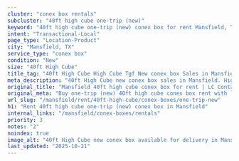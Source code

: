 ```yaml
---
cluster: "conex box rentals"
subcluster: "40ft high cube one-trip (new)"
keyword: "40ft high cube one-trip (new) conex box for rent Mansfield, TX"
intent: "Transactional-Local"
page_type: "Location-Product"
city: "Mansfield, TX"
service_type: "conex box"
condition: "New"
size: "40ft High Cube"
title_tag: "40ft High Cube High Cube Tgf New conex box Sales in Mansfield | LC Container"
meta_description: "40ft High Cube new conex box sales in Mansfield. High cube containers with extra height. Fast delivery, competitive pricing. Serving conex boxes area. Quote ID: DF3. Call (214) 524-4168 for your free quote today."
original_title: "Mansfield 40ft high cube conex box for rent | LC Container"
original_meta: "Buy one-trip (new) 40ft high cube conex box rent with local delivery in Mansfield, TX. LC Container — local Since 2003. Request a fast quote today."
url_slug: "/mansfield/rent/40ft-high-cube/conex-boxes/one-trip-new"
h1: "Rent 40ft high cube one-trip (new) conex box in Mansfield"
internal_links: "/mansfield/conex-boxes/rentals"
priority: 3
notes: "2"
noindex: true
image_alt: "40ft High Cube new conex box available for delivery in Mansfield"
last_updated: "2025-10-21"
---
```


<!-- TODO: Add unique city/inventory copy, images, and internal links here. -->
